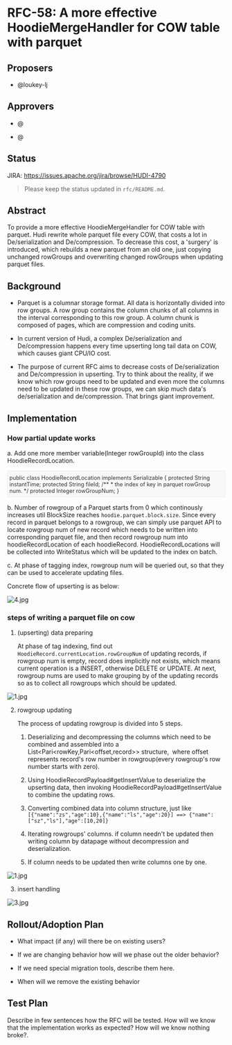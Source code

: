 <!--  Licensed to the Apache Software Foundation (ASF) under one or more  contributor license agreements. See the NOTICE file distributed with  this work for additional information regarding copyright ownership.  The ASF licenses this file to You under the Apache License, Version 2.0  (the "License"); you may not use this file except in compliance with  the License. You may obtain a copy of the License at

<pre class="md-fences md-end-block ty-contain-cm modeLoaded" spellcheck="false" lang="" cid="n2" mdtype="fences" style="box-sizing: border-box; overflow: visible; font-family: var(--monospace); font-size: 0.9em; display: block; break-inside: avoid; text-align: left; white-space: normal; background-image: inherit; background-position: inherit; background-size: inherit; background-repeat: inherit; background-attachment: inherit; background-origin: inherit; background-clip: inherit; background-color: rgb(248, 248, 248); position: relative !important; border: 1px solid rgb(231, 234, 237); border-radius: 3px; padding: 8px 4px 6px; margin-bottom: 15px; margin-top: 15px; width: inherit; color: rgb(51, 51, 51); font-style: normal; font-variant-ligatures: normal; font-variant-caps: normal; font-weight: 400; letter-spacing: normal; orphans: 2; text-indent: 0px; text-transform: none; widows: 2; word-spacing: 0px; -webkit-text-stroke-width: 0px; text-decoration-thickness: initial; text-decoration-style: initial; text-decoration-color: initial;"> http://www.apache.org/licenses/LICENSE-2.0</pre>

Unless required by applicable law or agreed to in writing, software  distributed under the License is distributed on an "AS IS" BASIS,  WITHOUT WARRANTIES OR CONDITIONS OF ANY KIND, either express or implied.  See the License for the specific language governing permissions and  limitations under the License.  -->

# RFC-58: A more effective HoodieMergeHandler for COW table with parquet

## Proposers

*   @loukey-lj

## Approvers

*   @<approver1 github username>

*   @<approver2 github username>

## Status

JIRA: https://issues.apache.org/jira/browse/HUDI-4790

> Please keep the status updated in `rfc/README.md`.

## Abstract

To provide a more effective HoodieMergeHandler for COW table with parquet. Hudi rewrite whole parquet file every COW, that costs a lot in De/serialization and De/compression.  To decrease this cost, a 'surgery' is introduced, which rebuilds a new parquet from an old one,  just copying unchanged rowGroups and overwriting changed rowGroups when updating parquet files.

## Background

*   Parquet is a columnar storage format. All data is horizontally divided into row groups. A row group contains the column chunks of all columns in the interval corresponding to this row group. A column chunk is composed of pages, which are compression and coding units. 

*   In current version of Hudi, a complex De/serialization and De/compression happens every time upserting long tail data on COW, which causes giant CPU/IO cost.

*   The purpose of current RFC aims to decrease costs of De/serialization and De/compression in upserting.  Try to think about the reality, if we know which row groups need to be updated and even more the columns need to be updated in these row groups, we can skip much data's de/serialization and de/compression. That brings giant improvement.

## Implementation

### How partial update works

a. Add one more member variable(Integer rowGroupId) into the class HoodieRecordLocation.

<pre class="md-fences md-end-block ty-contain-cm modeLoaded" spellcheck="false" lang="java" cid="n35" mdtype="fences" style="box-sizing: border-box; overflow: visible; font-family: var(--monospace); font-size: 0.9em; display: block; break-inside: avoid; text-align: left; white-space: normal; background-image: inherit; background-position: inherit; background-size: inherit; background-repeat: inherit; background-attachment: inherit; background-origin: inherit; background-clip: inherit; background-color: rgb(248, 248, 248); position: relative !important; border: 1px solid rgb(231, 234, 237); border-radius: 3px; padding: 8px 4px 6px; margin-bottom: 15px; margin-top: 15px; width: inherit; color: rgb(51, 51, 51); font-style: normal; font-variant-ligatures: normal; font-variant-caps: normal; font-weight: 400; letter-spacing: normal; orphans: 2; text-indent: 0px; text-transform: none; widows: 2; word-spacing: 0px; -webkit-text-stroke-width: 0px; text-decoration-thickness: initial; text-decoration-style: initial; text-decoration-color: initial;">public class HoodieRecordLocation implements Serializable {
 protected String instantTime;
 protected String fileId;
 /**
 * the index of key in parquet rowGroup num.
 */
 protected Integer rowGroupNum;
 }</pre>

b. Number of rowgroup of a Parquet starts from 0 which continously increases util BlockSize reaches `hoodie.parquet.block.size`.  Since every record in parquet belongs to a rowgroup, we can simply use parquet API to locate rowgroup num of new record which needs to be written into corresponding parquet file, and then record rowgroup num into hoodieRecordLocation of each hoodieRecord.  HoodieRecordLocations will be collected into WriteStatus which will be updated to the index on batch.

c. At phase of tagging index, rowgroup num will be queried out, so that they can be used to accelerate updating files.

Concrete flow of upserting is as below:

![4.jpg](4.jpg)

### steps of writing a parquet file on cow

1.  (upserting) data preparing

    At phase of tag indexing, find out `HoodieRecord.currentLocation.rowGroupNum` of updating records, if rowgroup num is empty, record does implicitly not exists, which means current operation is a INSERT, otherwise DELETE or UPDATE. At next, rowgroup nums are used to make grouping by of the updating records so as to collect all rowgroups which should be updated.

![1.jpg](1.jpg)

2.  rowgroup updating

    The process of updating rowgroup is divided into 5 steps.

    1.  Deserializing and decompressing the columns which need to be combined and assembled into a List<Pari<rowKey,Pari<offset,record>> structure,   where offset represents record's row number in rowgroup(every rowgroup's row number starts with zero).

    2.  Using HoodieRecordPayload#getInsertValue to deserialize the upserting data, then invoking HoodieRecordPayload#getInsertValue to combine the updating rows. 

    3.  Converting combined data into column structure, just like `[{"name":"zs","age":10},{"name":"ls","age":20}] ==> {"name":["sz","ls"],"age":[10,20]}`

    4.  Iterating rowgroups' columns. if column needn't be updated then writing column by datapage without decompression and deserialization.

    5.  If column needs to be updated then write columns one by one.

![1.jpg](2.jpg)

3.  insert handling

![3.jpg](3.jpg)

## Rollout/Adoption Plan

*   What impact (if any) will there be on existing users?

*   If we are changing behavior how will we phase out the older behavior?

*   If we need special migration tools, describe them here.

*   When will we remove the existing behavior

## Test Plan

Describe in few sentences how the RFC will be tested. How will we know that the implementation works as expected? How will we know nothing broke?.
